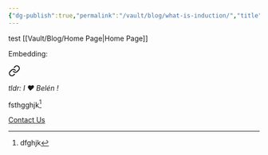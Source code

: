 ```yaml
---
{"dg-publish":true,"permalink":"/vault/blog/what-is-induction/","title":"What is Induction?"}
---
```


test
[[Vault/Blog/Home Page\|Home Page]]

Embedding: 

<div class="transclusion internal-embed is-loaded"><a class="markdown-embed-link" href="/vault/blog/home-page/" aria-label="Open link"><svg xmlns="http://www.w3.org/2000/svg" width="24" height="24" viewBox="0 0 24 24" fill="none" stroke="currentColor" stroke-width="2" stroke-linecap="round" stroke-linejoin="round" class="svg-icon lucide-link"><path d="M10 13a5 5 0 0 0 7.54.54l3-3a5 5 0 0 0-7.07-7.07l-1.72 1.71"></path><path d="M14 11a5 5 0 0 0-7.54-.54l-3 3a5 5 0 0 0 7.07 7.07l1.71-1.71"></path></svg></a><div class="markdown-embed">





*tldr: I ❤️ Belén !*

fsthgghjk[^1]

[^1]: dfghjk 



<a href="mailto:charle_@live.ca" class="email-button">Contact Us</a>

</div></div>
